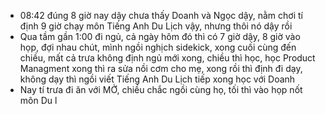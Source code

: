 - 08:42 đúng 8 giờ nay dậy chưa thấy Doanh và Ngọc dậy, nằm chơi tí định 9 giờ chạy môn Tiếng Anh Du Lịch vậy, nhưng thôi nó dậy rồi
- Qua tầm gần 1:00 đi ngủ, cả ngày hôm đó thì có 7 giờ dậy, 8 giờ vào họp, đợi nhau chút, mình ngồi nghịch sidekick, xong cuối cùng đến chiều, mất cả trưa không định ngủ mới xong, chiều thì học, học Product Managment xong thì ra sửa nồi cơm cho mẹ, xong rồi thì định đi dạy, không dạy thì ngồi viết Tiếng Anh Du Lịch tiếp xong học với Doanh
- Nay tí trưa đi ăn với MỞ, chiều chắc ngồi cùng họ, tối thì vào họp nốt môn Du l